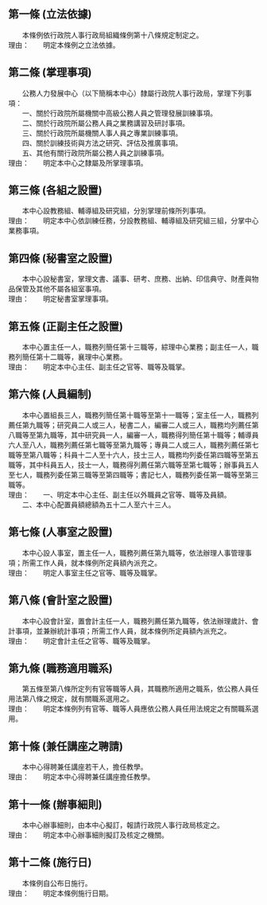 第一條 (立法依據)
-----------------
　　本條例依行政院人事行政局組織條例第十八條規定制定之。  
理由：　　明定本條例之立法依據。

第二條 (掌理事項)
-----------------
　　公務人力發展中心（以下簡稱本中心）隸屬行政院人事行政局，掌理下列事項：  
　　一、關於行政院所屬機關中高級公務人員之管理發展訓練事項。  
　　二、關於行政院所屬公務人員之業務講習及研討事項。  
　　三、關於行政院所屬機關人事人員之專業訓練事項。  
　　四、關於訓練技術與方法之研究、評估及推廣事項。  
　　五、其他有關行政院所屬公務人員之訓練事項。  
理由：　　明定本中心之隸屬及所掌理事項。

第三條 (各組之設置)
-------------------
　　本中心設教務組、輔導組及研究組，分別掌理前條所列事項。  
理由：　　明定本中心依訓練任務，分設教務組、輔導組及研究組三組，分掌中心業務事項。

第四條 (秘書室之設置)
---------------------
　　本中心設秘書室，掌理文書、議事、研考、庶務、出納、印信典守、財產與物品保管及其他不屬各組室事項。  
理由：　　明定秘書室掌理事項。

第五條 (正副主任之設置)
-----------------------
　　本中心置主任一人，職務列簡任第十三職等，綜理中心業務；副主任一人，職務列簡任第十二職等，襄理中心業務。  
理由：　　明定本中心主任、副主任之官等、職等及職掌。

第六條 (人員編制)
-----------------
　　本中心置組長三人，職務列簡任第十職等至第十一職等；室主任一人，職務列薦任第九職等；研究員二人或三人，秘書二人，編審二人或三人，職務均列薦任第八職等至第九職等，其中研究員一人，編審一人，職務得列簡任第十職等；輔導員六人至八人，職務列薦任第七職等至第九職等；專員二人或三人，職務列薦任第七職等至第八職等；科員十二人至十六人，技士三人，職務均列委任第四職等至第五職等，其中科員五人，技士一人，職務得列薦任第六職等至第七職等；辦事員五人至七人，職務列委任第三職等至第四職等；書記七人，職務列委任第一職等至第三職等。  
理由：　　一、明定本中心主任、副主任以外職員之官等、職等及員額。
　　二、本中心配置員額總額為五十二人至六十三人。

第七條 (人事室之設置)
---------------------
　　本中心設人事室，置主任一人，職務列薦任第九職等，依法辦理人事管理事項；所需工作人員，就本條例所定員額內派充之。  
理由：　　明定人事室主任之官等、職等及職掌。

第八條 (會計室之設置)
---------------------
　　本中心設會計室，置會計主任一人，職務列薦任第九職等，依法辦理歲計、會計事項，並兼辦統計事項；所需工作人員，就本條例所定員額內派充之。  
理由：　　明定會計主任之官等、職等及職掌。

第九條 (職務適用職系)
---------------------
　　第五條至第八條所定列有官等職等人員，其職務所適用之職系，依公務人員任用法第八條之規定，就有關職系選用之。  
理由：　　明定本條例列有官等、職等人員應依公務人員任用法規定之有關職系選用。

第十條 (兼任講座之聘請)
-----------------------
　　本中心得聘兼任講座若干人，擔任教學。  
理由：　　明定本中心得聘兼任講座擔任教學。

第十一條 (辦事細則)
-------------------
　　本中心辦事細則，由本中心擬訂，報請行政院人事行政局核定之。  
理由：　　明定本中心辦事細則擬訂及核定之機關。

第十二條 (施行日)
-----------------
　　本條例自公布日施行。  
理由：　　明定本條例施行日期。
